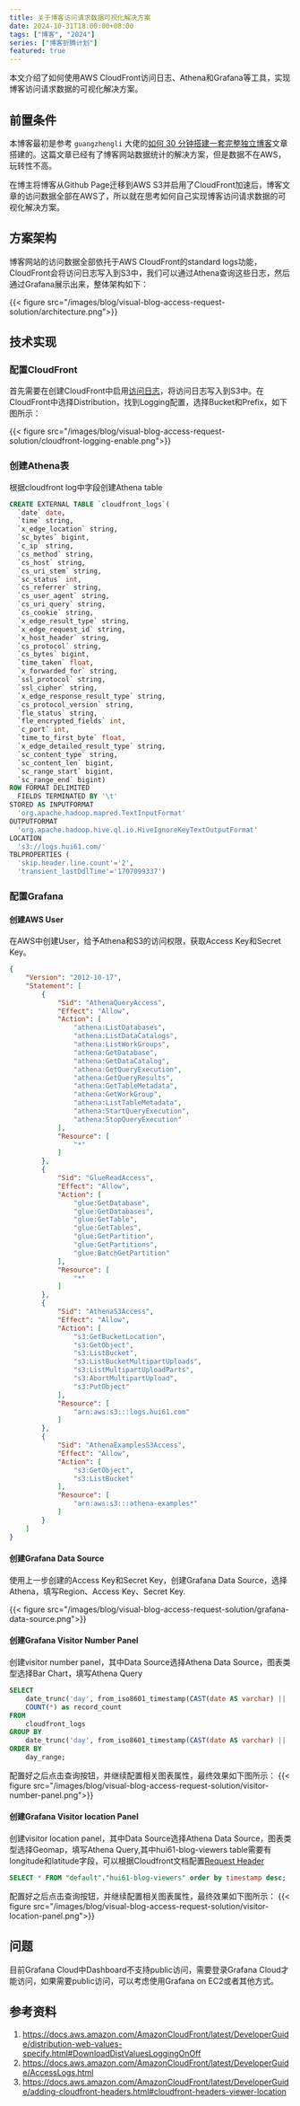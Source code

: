 ```yaml
---
title: 关于博客访问请求数据可视化解决方案
date: 2024-10-31T18:00:00+08:00
tags: ["博客", "2024"]
series: ["博客折腾计划"]
featured: true
---
```


本文介绍了如何使用AWS CloudFront访问日志、Athena和Grafana等工具，实现博客访问请求数据的可视化解决方案。

<!--more-->

## 前置条件
本博客最初是参考 `guangzhengli` 大佬的[如何 30 分钟搭建一套完整独立博客](https://guangzhengli.com/blog/zh/how-to-create-your-blog-for-free-by-hugo-ladder-in-30min/)文章搭建的。这篇文章已经有了博客网站数据统计的解决方案，但是数据不在AWS，玩转性不高。

在博主将博客从Github Page迁移到AWS S3并启用了CloudFront加速后，博客文章的访问数据全部在AWS了，所以就在思考如何自己实现博客访问请求数据的可视化解决方案。
## 方案架构
博客网站的访问数据全部依托于AWS CloudFront的standard logs功能，CloudFront会将访问日志写入到S3中，我们可以通过Athena查询这些日志，然后通过Grafana展示出来，整体架构如下：

{{< figure src="/images/blog/visual-blog-access-request-solution/architecture.png">}}
## 技术实现
### 配置CloudFront
首先需要在创建CloudFront中启用[访问日志](https://docs.aws.amazon.com/AmazonCloudFront/latest/DeveloperGuide/distribution-web-values-specify.html#DownloadDistValuesLoggingOnOff)，将访问日志写入到S3中。在CloudFront中选择Distribution，找到Logging配置，选择Bucket和Prefix，如下图所示：

{{< figure src="/images/blog/visual-blog-access-request-solution/cloudfront-logging-enable.png">}}
### 创建Athena表
根据cloudfront log中字段创建Athena table
```sql
CREATE EXTERNAL TABLE `cloudfront_logs`(
  `date` date, 
  `time` string, 
  `x_edge_location` string, 
  `sc_bytes` bigint, 
  `c_ip` string, 
  `cs_method` string, 
  `cs_host` string, 
  `cs_uri_stem` string, 
  `sc_status` int, 
  `cs_referrer` string, 
  `cs_user_agent` string, 
  `cs_uri_query` string, 
  `cs_cookie` string, 
  `x_edge_result_type` string, 
  `x_edge_request_id` string, 
  `x_host_header` string, 
  `cs_protocol` string, 
  `cs_bytes` bigint, 
  `time_taken` float, 
  `x_forwarded_for` string, 
  `ssl_protocol` string, 
  `ssl_cipher` string, 
  `x_edge_response_result_type` string, 
  `cs_protocol_version` string, 
  `fle_status` string, 
  `fle_encrypted_fields` int, 
  `c_port` int, 
  `time_to_first_byte` float, 
  `x_edge_detailed_result_type` string, 
  `sc_content_type` string, 
  `sc_content_len` bigint, 
  `sc_range_start` bigint, 
  `sc_range_end` bigint)
ROW FORMAT DELIMITED 
  FIELDS TERMINATED BY '\t' 
STORED AS INPUTFORMAT 
  'org.apache.hadoop.mapred.TextInputFormat' 
OUTPUTFORMAT 
  'org.apache.hadoop.hive.ql.io.HiveIgnoreKeyTextOutputFormat'
LOCATION
  's3://logs.hui61.com/'
TBLPROPERTIES (
  'skip.header.line.count'='2', 
  'transient_lastDdlTime'='1707099337')
```
### 配置Grafana
#### 创建AWS User
在AWS中创建User，给予Athena和S3的访问权限，获取Access Key和Secret Key。
```json
{
    "Version": "2012-10-17",
    "Statement": [
        {
            "Sid": "AthenaQueryAccess",
            "Effect": "Allow",
            "Action": [
                "athena:ListDatabases",
                "athena:ListDataCatalogs",
                "athena:ListWorkGroups",
                "athena:GetDatabase",
                "athena:GetDataCatalog",
                "athena:GetQueryExecution",
                "athena:GetQueryResults",
                "athena:GetTableMetadata",
                "athena:GetWorkGroup",
                "athena:ListTableMetadata",
                "athena:StartQueryExecution",
                "athena:StopQueryExecution"
            ],
            "Resource": [
                "*"
            ]
        },
        {
            "Sid": "GlueReadAccess",
            "Effect": "Allow",
            "Action": [
                "glue:GetDatabase",
                "glue:GetDatabases",
                "glue:GetTable",
                "glue:GetTables",
                "glue:GetPartition",
                "glue:GetPartitions",
                "glue:BatchGetPartition"
            ],
            "Resource": [
                "*"
            ]
        },
        {
            "Sid": "AthenaS3Access",
            "Effect": "Allow",
            "Action": [
                "s3:GetBucketLocation",
                "s3:GetObject",
                "s3:ListBucket",
                "s3:ListBucketMultipartUploads",
                "s3:ListMultipartUploadParts",
                "s3:AbortMultipartUpload",
                "s3:PutObject"
            ],
            "Resource": [
                "arn:aws:s3:::logs.hui61.com"
            ]
        },
        {
            "Sid": "AthenaExamplesS3Access",
            "Effect": "Allow",
            "Action": [
                "s3:GetObject",
                "s3:ListBucket"
            ],
            "Resource": [
                "arn:aws:s3:::athena-examples*"
            ]
        }
    ]
}
```
#### 创建Grafana Data Source
使用上一步创建的Access Key和Secret Key，创建Grafana Data Source，选择Athena，填写Region、Access Key、Secret Key.

{{< figure src="/images/blog/visual-blog-access-request-solution/grafana-data-source.png">}}
#### 创建Grafana Visitor Number Panel
创建visitor number panel，其中Data Source选择Athena Data Source，图表类型选择Bar Chart，填写Athena Query
```sql
SELECT 
    date_trunc('day', from_iso8601_timestamp(CAST(date AS varchar) || 'T' || time)) as day_range,
    COUNT(*) as record_count
FROM 
    cloudfront_logs
GROUP BY 
    date_trunc('day', from_iso8601_timestamp(CAST(date AS varchar) || 'T' || time))
ORDER BY 
    day_range;
```
配置好之后点击查询按钮，并继续配置相关图表属性，最终效果如下图所示：
{{< figure src="/images/blog/visual-blog-access-request-solution/visitor-number-panel.png">}}

#### 创建Grafana Visitor location Panel

创建visitor location panel，其中Data Source选择Athena Data Source，图表类型选择Geomap，填写Athena Query,其中hui61-blog-viewers table需要有longitude和latitude字段，可以根据Cloudfront文档配置[Request Header](https://docs.aws.amazon.com/AmazonCloudFront/latest/DeveloperGuide/adding-cloudfront-headers.html#cloudfront-headers-viewer-location)
```sql
SELECT * FROM "default"."hui61-blog-viewers" order by timestamp desc;
```

配置好之后点击查询按钮，并继续配置相关图表属性，最终效果如下图所示：
{{< figure src="/images/blog/visual-blog-access-request-solution/visitor-location-panel.png">}}

## 问题
目前Grafana Cloud中Dashboard不支持public访问，需要登录Grafana Cloud才能访问，如果需要public访问，可以考虑使用Grafana on EC2或者其他方式。

## 参考资料
1. https://docs.aws.amazon.com/AmazonCloudFront/latest/DeveloperGuide/distribution-web-values-specify.html#DownloadDistValuesLoggingOnOff
2. https://docs.aws.amazon.com/AmazonCloudFront/latest/DeveloperGuide/AccessLogs.html
3. https://docs.aws.amazon.com/AmazonCloudFront/latest/DeveloperGuide/adding-cloudfront-headers.html#cloudfront-headers-viewer-location




